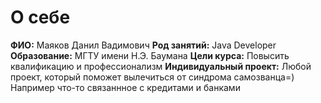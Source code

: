 # О себе

**ФИО:** Маяков Данил Вадимович
**Род занятий:** Java Developer
**Образование:** МГТУ имени Н.Э. Баумана
**Цели курса:** Повысить квалификацию и профессионализм
**Индивидуальный проект:** Любой проект, который поможет вылечиться от синдрома самозванца=) Например что-то связаннное с кредитами и банками
